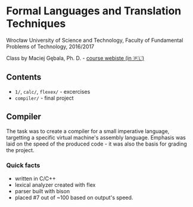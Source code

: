 # Formal Languages and Translation Techniques
Wrocław University of Science and Technology, Faculty of Fundamental Problems of Technology, 2016/2017

Class by Maciej Gębala, Ph. D. - [course webiste (in 🇵🇱)](http://ki.pwr.edu.pl/gebala/dyd/jftt2016.html)

## Contents
* `1/`, `calc/`, `flexex/` - excercises
* `compiler/` - final project

## Compiler

The task was to create a compiler for a small imperative language, targetting a specific virtual machine's assembly language.
Emphasis was laid on the speed of the produced code - it was also the basis for grading the project.

### Quick facts
* written in C/C++
* lexical analyzer created with flex
* parser built with bison
* placed #7 out of ~100 based on output's speed.

